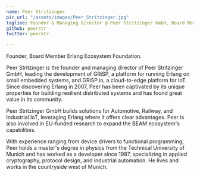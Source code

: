 ```yaml
---
name: Peer Stritzinger
pic_url: "/assets/images/Peer_Stritzinger.jpg"
tagline: Founder & Managing Director @ Peer Stritzinger GmbH, Board Member @ Erlang Ecosystem Foundation
github: peerstr
twitter: peerstr

---
```

Founder, Board Member Erlang Ecosystem Foundation.

Peer Stritzinger is the founder and managing director of Peer Stritzinger GmbH, leading the development of GRiSP, a platform for running Erlang on small embedded systems, and GRiSP.io, a cloud-to-edge platform for IoT. Since discovering Erlang in 2007, Peer has been captivated by its unique properties for building resilient distributed systems and has found great value in its community.

Peer Stritzinger GmbH builds solutions for Automotive, Railway, and Industrial IoT, leveraging Erlang where it offers clear advantages. Peer is also involved in EU-funded research to expand the BEAM ecosystem's capabilities.

With experience ranging from device drivers to functional programming, Peer holds a master's degree in physics from the Technical University of Munich and has worked as a developer since 1987, specializing in applied cryptography, protocol design, and industrial automation. He lives and works in the countryside west of Munich.